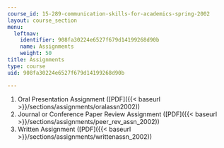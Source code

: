 ```yaml
---
course_id: 15-289-communication-skills-for-academics-spring-2002
layout: course_section
menu:
  leftnav:
    identifier: 908fa30224e6527f679d14199268d90b
    name: Assignments
    weight: 50
title: Assignments
type: course
uid: 908fa30224e6527f679d14199268d90b

---
```


1.  Oral Presentation Assignment ([PDF]({{< baseurl >}}/sections/assignments/oralassn2002))
2.  Journal or Conference Paper Review Assignment ([PDF]({{< baseurl >}}/sections/assignments/peer_rev_assn_2002))
3.  Written Assignment ([PDF]({{< baseurl >}}/sections/assignments/writtenassn_2002))